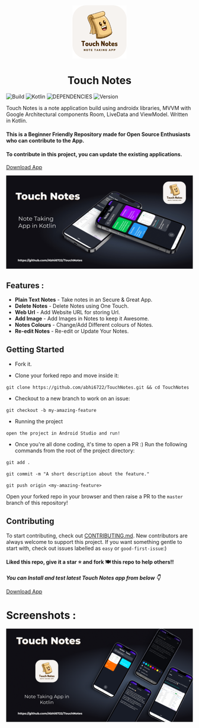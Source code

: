<p align="center">
    <a href="https://github.com/Abhi6722/TouchNotes">
        <img alt="Kotlin Calculator" src="https://github.com/Abhi6722/TouchNotes/blob/master/.github/logo.png" width="146">
    </a>
</p>

<h1 align="center">
    Touch Notes
</h1>

![Build](https://img.shields.io/badge/Build-Passing-success?https://img.shields.io/endpoint?&style=for-the-badge)
![Kotlin](https://img.shields.io/badge/Made_with-Kotlin-blueviolet?style=for-the-badge)
![DEPENDENCIES](https://img.shields.io/badge/Kotlin-androidx_libraries-green?&style=for-the-badge)
![Version](https://img.shields.io/badge/Version-v1-fcba03?style=for-the-badge)

Touch Notes is a note application build using androidx libraries, MVVM with Google Architectural components Room, LiveData and ViewModel.
Written in Kotlin.

#### This is a Beginner Friendly Repository made for Open Source Enthusiasts who can contribute to the App. 
#### To contribute in this project, you can update the existing applications.

<a id="raw-url" href="https://github.com/Abhi6722/TouchNotes/releases/download/v1/TouchNotes.apk">Download App</a>

<p align="center"> <img src="https://github.com/Abhi6722/TouchNotes/blob/master/.github/banner.png" width="700"> </p>

## Features :

- **Plain Text Notes** - Take notes in an Secure & Great App.
- **Delete Notes** - Delete Notes using One Touch.
- **Web Url** - Add Website URL for storing Url.
- **Add Image** - Add Images in Notes to keep it Awesome.
- **Notes Colours** - Change/Add Different colours of Notes.
- **Re-edit Notes** - Re-edit or Update Your Notes.


## Getting Started
* Fork it.

* Clone your forked repo and move inside it:

`git clone https://github.com/abhi6722/TouchNotes.git && cd TouchNotes`

* Checkout to a new branch to work on an issue:

`git checkout -b my-amazing-feature`

* Running the project

`open the project in Android Studio and run!`
<br/>

* Once you're all done coding, it's time to open a PR :)
Run the following commands from the root of the project directory:

`git add .`

`git commit -m "A short description about the feature."`

`git push origin <my-amazing-feature>`

Open your forked repo in your browser and then raise a PR to the `master` branch of this repository!


## Contributing
To start contributing, check out [CONTRIBUTING.md](https://github.com/Abhi6722/TouchNotes/blob/master/Contributing.md). New contributors are always welcome to support this project. If you want something gentle to start with, check out issues labelled as `easy` or `good-first-issue`:) 


#### Liked this repo, give it a star ⭐ and fork 🍽️ this repo to help others!!

***You can Install and test latest Touch Notes app from below 👇*** <br> 

<a id="raw-url" href="https://github.com/Abhi6722/TouchNotes/releases/download/v1/TouchNotes.apk">Download App</a>

# Screenshots :

<img src="https://github.com/Abhi6722/TouchNotes/blob/master/.github/screenshots.png" width="700">
